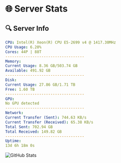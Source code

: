 # 🌐 Server Stats
## 🔍 Server Info
```yaml
CPU: Intel(R) Xeon(R) CPU E5-2699 v4 @ 1417.30MHz
CPU Usage: 6.20%
Cores: 44P | 88T
-----------------------------------
Memory:
Current Usage: 8.36 GB/503.74 GB
Available: 491.92 GB
-----------------------------------
Disk:
Current Usage: 27.86 GB/1.71 TB
Free: 1.60 TB
-----------------------------------
GPU:
No GPU detected
-----------------------------------
Network:
Current Transfer (Sent): 744.63 KB/s
Current Transfer (Received): 65.38 KB/s
Total Sent: 702.94 GB
Total Received: 149.82 GB
-----------------------------------
Uptime:
13d 6h 18m 0s
```
![GitHub Stats](https://img.shields.io/badge/Updated-2025-05-02_23:26:48-blue)